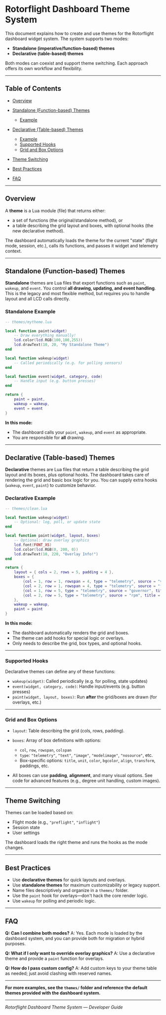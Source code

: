 # Rotorflight Dashboard Theme System

This document explains how to create and use themes for the Rotorflight dashboard widget system. The system supports two modes:

* **Standalone (imperative/function-based) themes**
* **Declarative (table-based) themes**

Both modes can coexist and support theme switching. Each approach offers its own workflow and flexibility.

---

## Table of Contents

* [Overview](#overview)
* [Standalone (Function-based) Themes](#standalone-function-based-themes)

  * [Example](#standalone-example)
* [Declarative (Table-based) Themes](#declarative-table-based-themes)

  * [Example](#declarative-example)
  * [Supported Hooks](#supported-hooks)
  * [Grid and Box Options](#grid-and-box-options)
* [Theme Switching](#theme-switching)
* [Best Practices](#best-practices)
* [FAQ](#faq)

---

## Overview

A **theme** is a Lua module (file) that returns either:

* a set of functions (the original/standalone method), or
* a table describing the grid layout and boxes, with optional hooks (the new declarative method).

The dashboard automatically loads the theme for the current "state" (flight mode, session, etc.), calls its functions, and passes it widget and telemetry context.

---

## Standalone (Function-based) Themes

**Standalone** themes are Lua files that export functions such as `paint`, `wakeup`, and `event`.
You control **all drawing, updating, and event handling**. This is the legacy and most flexible method, but requires you to handle layout and all LCD calls directly.

### Standalone Example

```lua
-- themes/mytheme.lua

local function paint(widget)
    -- Draw everything manually!
    lcd.color(lcd.RGB(100,100,255))
    lcd.drawText(10, 20, "My Standalone Theme")
end

local function wakeup(widget)
    -- Called periodically (e.g. for polling sensors)
end

local function event(widget, category, code)
    -- Handle input (e.g. button presses)
end

return {
    paint = paint,
    wakeup = wakeup,
    event = event
}
```

**In this mode:**

* The dashboard calls your `paint`, `wakeup`, and `event` as appropriate.
* You are responsible for **all** drawing.

---

## Declarative (Table-based) Themes

**Declarative** themes are Lua files that return a table describing the grid layout and its boxes, plus optional hooks.
The dashboard takes care of rendering the grid and basic box logic for you. You can supply extra hooks (`wakeup`, `event`, `paint`) to customize behavior.

### Declarative Example

```lua
-- themes/clean.lua

local function wakeup(widget)
    -- Optional: log, poll, or update state
end

local function paint(widget, layout, boxes)
    -- Optional: draw overlay graphics
    lcd.font(FONT_XS)
    lcd.color(lcd.RGB(0, 200, 0))
    lcd.drawText(10, 220, "Overlay Info!")
end

return {
    layout = { cols = 2, rows = 5, padding = 4 },
    boxes = {
        {col = 1, row = 1, rowspan = 4, type = "telemetry", source = "voltage", title = "VOLTAGE", unit = "V"},
        {col = 2, row = 1, rowspan = 4, type = "telemetry", source = "fuel", title = "FUEL", unit = "%"},
        {col = 1, row = 5, type = "telemetry", source = "governor", title = "GOVERNOR"},
        {col = 2, row = 5, type = "telemetry", source = "rpm", title = "RPM", unit = "rpm"}
    },
    wakeup = wakeup,
    paint = paint
}
```

**In this mode:**

* The dashboard automatically renders the grid and boxes.
* The theme can add hooks for special logic or overlays.
* Only needs to describe the grid, box types, and optional hooks.

---

### Supported Hooks

Declarative themes can define any of these functions:

* `wakeup(widget)`: Called periodically (e.g. for polling, state updates)
* `event(widget, category, code)`: Handle input/events (e.g. button presses)
* `paint(widget, layout, boxes)`: Run **after** the grid/boxes are drawn (for overlays, etc.)

---

### Grid and Box Options

* `layout`: Table describing the grid (cols, rows, padding).
* `boxes`: Array of box definitions with options:

  * `col`, `row`, `rowspan`, `colspan`
  * `type`: `"telemetry"`, `"text"`, `"image"`, `"modelimage"`, `"nosource"`, etc.
  * Box-specific options: `title`, `unit`, `color`, `bgcolor`, `align`, `transform`, paddings, etc.
* All boxes can use **padding**, **alignment**, and many visual options.
  See code for advanced features (e.g., degree unit handling, custom images).

---

## Theme Switching

Themes can be loaded based on:

* Flight mode (e.g., `"preflight"`, `"inflight"`)
* Session state
* User settings

The dashboard loads the right theme and runs the hooks as the mode changes.

---

## Best Practices

* Use **declarative themes** for quick layouts and overlays.
* Use **standalone themes** for maximum customizability or legacy support.
* Name files descriptively and organize in a `themes/` folder.
* Use the `paint` hook for overlays—don't hack the core render logic.
* Use `wakeup` for polling and periodic logic.

---

## FAQ

**Q: Can I combine both modes?**
A: Yes. Each mode is loaded by the dashboard system, and you can provide both for migration or hybrid purposes.

**Q: What if I only want to override overlay graphics?**
A: Use a declarative theme and provide a `paint` function for overlays.

**Q: How do I pass custom config?**
A: Add custom keys to your theme table as needed; just avoid clashing with reserved names.

---

**For more examples, see the `themes/` folder and reference the default themes provided with the dashboard system.**

---

*Rotorflight Dashboard Theme System — Developer Guide*
